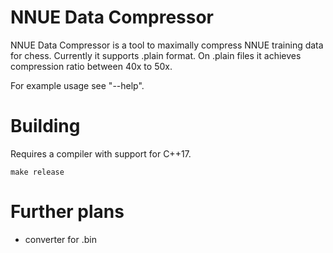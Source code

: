 # NNUE Data Compressor

NNUE Data Compressor is a tool to maximally compress NNUE training data for chess. Currently it supports .plain format. On .plain files it achieves compression ratio between 40x to 50x.

For example usage see "--help".


# Building
Requires a compiler with support for C++17.

`make release`

# Further plans
- converter for .bin
